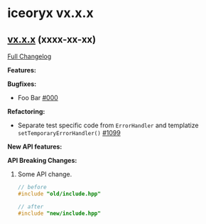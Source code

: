 # iceoryx vx.x.x

## [vx.x.x](https://github.com/eclipse-iceoryx/iceoryx/tree/vx.x.x) (xxxx-xx-xx) <!--NOLINT remove this when tag is set-->

[Full Changelog](https://github.com/eclipse-iceoryx/iceoryx/compare/vx.x.x...vx.x.x) <!--NOLINT remove this when tag is set-->

**Features:**

**Bugfixes:**

- Foo Bar [\#000](https://github.com/eclipse-iceoryx/iceoryx/issues/000)

**Refactoring:**

- Separate test specific code from `ErrorHandler` and templatize `setTemporaryErrorHandler()` [\#1099](https://github.com/eclipse-iceoryx/iceoryx/issues/1099)

**New API features:**

**API Breaking Changes:**

1. Some API change.

    ```cpp
    // before
    #include "old/include.hpp"

    // after
    #include "new/include.hpp"
    ```
